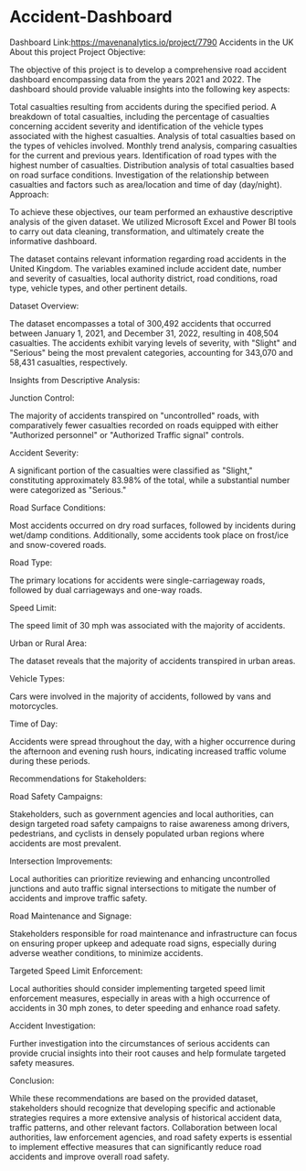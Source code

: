 # Accident-Dashboard
Dashboard Link:https://mavenanalytics.io/project/7790
 Accidents in the UK
About this project
Project Objective:

The objective of this project is to develop a comprehensive road accident dashboard encompassing data from the years 2021 and 2022. The dashboard should provide valuable insights into the following key aspects:

Total casualties resulting from accidents during the specified period.
A breakdown of total casualties, including the percentage of casualties concerning accident severity and identification of the vehicle types associated with the highest casualties.
Analysis of total casualties based on the types of vehicles involved.
Monthly trend analysis, comparing casualties for the current and previous years.
Identification of road types with the highest number of casualties.
Distribution analysis of total casualties based on road surface conditions.
Investigation of the relationship between casualties and factors such as area/location and time of day (day/night).
Approach:

To achieve these objectives, our team performed an exhaustive descriptive analysis of the given dataset. We utilized Microsoft Excel and Power BI tools to carry out data cleaning, transformation, and ultimately create the informative dashboard.

The dataset contains relevant information regarding road accidents in the United Kingdom. The variables examined include accident date, number and severity of casualties, local authority district, road conditions, road type, vehicle types, and other pertinent details.

Dataset Overview:

The dataset encompasses a total of 300,492 accidents that occurred between January 1, 2021, and December 31, 2022, resulting in 408,504 casualties. The accidents exhibit varying levels of severity, with "Slight" and "Serious" being the most prevalent categories, accounting for 343,070 and 58,431 casualties, respectively.

Insights from Descriptive Analysis:

Junction Control:

The majority of accidents transpired on "uncontrolled" roads, with comparatively fewer casualties recorded on roads equipped with either "Authorized personnel" or "Authorized Traffic signal" controls.

Accident Severity:

A significant portion of the casualties were classified as "Slight," constituting approximately 83.98% of the total, while a substantial number were categorized as "Serious."

Road Surface Conditions:

Most accidents occurred on dry road surfaces, followed by incidents during wet/damp conditions. Additionally, some accidents took place on frost/ice and snow-covered roads.

Road Type:

The primary locations for accidents were single-carriageway roads, followed by dual carriageways and one-way roads.

Speed Limit:

The speed limit of 30 mph was associated with the majority of accidents.

Urban or Rural Area:

The dataset reveals that the majority of accidents transpired in urban areas.

Vehicle Types:

Cars were involved in the majority of accidents, followed by vans and motorcycles.

Time of Day:

Accidents were spread throughout the day, with a higher occurrence during the afternoon and evening rush hours, indicating increased traffic volume during these periods.

Recommendations for Stakeholders:

Road Safety Campaigns:

Stakeholders, such as government agencies and local authorities, can design targeted road safety campaigns to raise awareness among drivers, pedestrians, and cyclists in densely populated urban regions where accidents are most prevalent.

Intersection Improvements:

Local authorities can prioritize reviewing and enhancing uncontrolled junctions and auto traffic signal intersections to mitigate the number of accidents and improve traffic safety.

Road Maintenance and Signage:

Stakeholders responsible for road maintenance and infrastructure can focus on ensuring proper upkeep and adequate road signs, especially during adverse weather conditions, to minimize accidents.

Targeted Speed Limit Enforcement:

Local authorities should consider implementing targeted speed limit enforcement measures, especially in areas with a high occurrence of accidents in 30 mph zones, to deter speeding and enhance road safety.

Accident Investigation:

Further investigation into the circumstances of serious accidents can provide crucial insights into their root causes and help formulate targeted safety measures.

Conclusion:

While these recommendations are based on the provided dataset, stakeholders should recognize that developing specific and actionable strategies requires a more extensive analysis of historical accident data, traffic patterns, and other relevant factors. Collaboration between local authorities, law enforcement agencies, and road safety experts is essential to implement effective measures that can significantly reduce road accidents and improve overall road safety.
